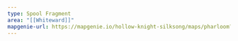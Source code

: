 ```yaml
---
type: Spool Fragment
area: "[[Whiteward]]"
mapgenie-url: https://mapgenie.io/hollow-knight-silksong/maps/pharloom?locationIds=479317
---
```

